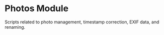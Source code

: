 # Photos Module

Scripts related to photo management, timestamp correction, EXIF data, and renaming.
